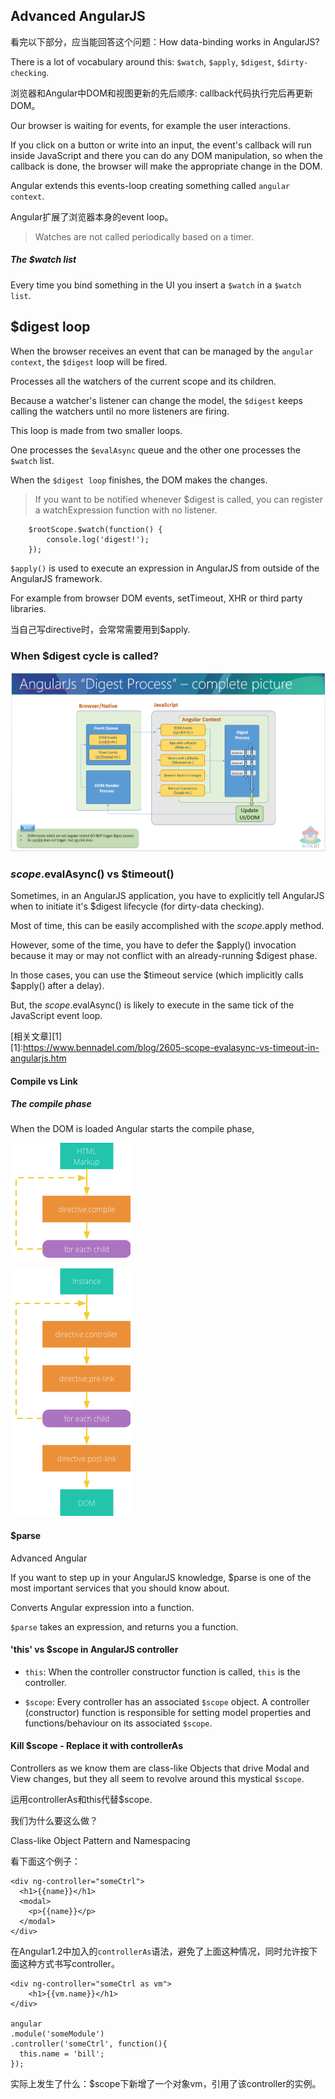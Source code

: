 ## Advanced AngularJS

看完以下部分，应当能回答这个问题：How data-binding works in AngularJS?

There is a lot of vocabulary around this: `$watch`, `$apply`, `$digest`, `$dirty-checking`.

浏览器和Angular中DOM和视图更新的先后顺序: callback代码执行完后再更新DOM。

Our browser is waiting for events, for example the user interactions.

If you click on a button or write into an input, the event's callback will run inside JavaScript and there you can do any DOM manipulation, so when the callback is done, the browser will make the appropriate change in the DOM.

Angular extends this events-loop creating something called `angular context`.  

Angular扩展了浏览器本身的event loop。

> Watches are not called periodically based on a timer.

##### The $watch list

Every time you bind something in the UI you insert a `$watch` in a `$watch list`.

## $digest loop

When the browser receives an event that can be managed by the `angular context`, the `$digest` loop will be fired. 

Processes all the watchers of the current scope and its children.

Because a watcher's listener can change the model, the `$digest` keeps calling the watchers until no more listeners are firing.

This loop is made from two smaller loops. 

One processes the `$evalAsync` queue and the other one processes the `$watch` list.

When the `$digest loop` finishes, the DOM makes the changes.

> If you want to be notified whenever $digest is called, you can register a watchExpression function with no listener.

        $rootScope.$watch(function() {
            console.log('digest!');
        }); 
        
`$apply()` is used to execute an expression in AngularJS from outside of the AngularJS framework. 

For example from browser DOM events, setTimeout, XHR or third party libraries.

当自己写directive时，会常常需要用到$apply.
        
### When $digest cycle is called?

![](../../assets/angular-digest-process.png)

### $scope.$evalAsync() vs $timeout()

Sometimes, in an AngularJS application, you have to explicitly tell AngularJS when to initiate it's $digest lifecycle (for dirty-data checking).

Most of time, this can be easily accomplished with the $scope.$apply method.

However, some of the time, you have to defer the $apply() invocation because it may or may not conflict with an already-running $digest phase.

In those cases, you can use the $timeout service (which implicitly calls $apply() after a delay).

But, the $scope.$evalAsync() is likely to execute in the same tick of the JavaScript event loop.

[相关文章][1]        
[1]:https://www.bennadel.com/blog/2605-scope-evalasync-vs-timeout-in-angularjs.htm         

#### Compile vs Link
 
##### The compile phase
 
When the DOM is loaded Angular starts the compile phase, 
 
![](../../assets/angular-compile.png)
 
![](../../assets/angular-link.png)

#### $parse

Advanced Angular

If you want to step up in your AngularJS knowledge, $parse is one of the most important services that you should know about.

Converts Angular expression into a function.

`$parse` takes an expression, and returns you a function.

#### 'this' vs $scope in AngularJS controller

- `this`: When the controller constructor function is called, `this` is the controller.

- `$scope`: Every controller has an associated `$scope` object. A controller (constructor) function is responsible for setting model properties and functions/behaviour on its associated `$scope`.

#### Kill $scope - Replace it with controllerAs

Controllers as we know them are class-like Objects that drive Modal and View changes, but they all seem to revolve around this mystical `$scope`.



运用controllerAs和this代替$scope.

我们为什么要这么做？

Class-like Object Pattern and Namespacing

看下面这个例子：

    <div ng-controller="someCtrl">
      <h1>{{name}}</h1>
      <modal>
        <p>{{name}}</p>
      </modal>
    </div>
    
在Angular1.2中加入的`controllerAs`语法，避免了上面这种情况，同时允许按下面这种方式书写controller。


    <div ng-controller="someCtrl as vm">
        <h1>{{vm.name}}</h1>
    </div>
        
    angular
    .module('someModule')
    .controller('someCtrl', function(){
      this.name = 'bill';
    });
    
实际上发生了什么：$scope下新增了一个对象vm，引用了该controller的实例。




